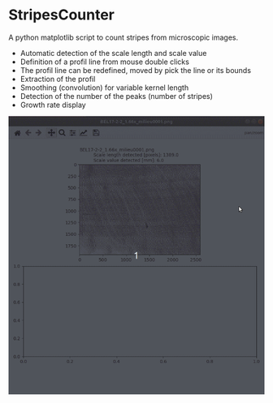 # StripesCounter

A python matplotlib script to count stripes from microscopic images.

 * Automatic detection of the scale length and scale value
 * Definition of a profil line from mouse double clicks
 * The profil line can be redefined, moved by pick the line or its bounds
 * Extraction of the profil
 * Smoothing (convolution) for variable kernel length
 * Detection of the number of the peaks (number of stripes)
 * Growth rate display

![ScreenShot](StripesCounter.gif)  
